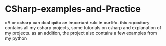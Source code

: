 # CSharp-examples-and-Practice
 c# or csharp can deal quite an important rule in our life. this repository contains all my csharp projects, some tutorials on csharp and explanation of my projects.
as an addition, the project also contains a few examples from my python